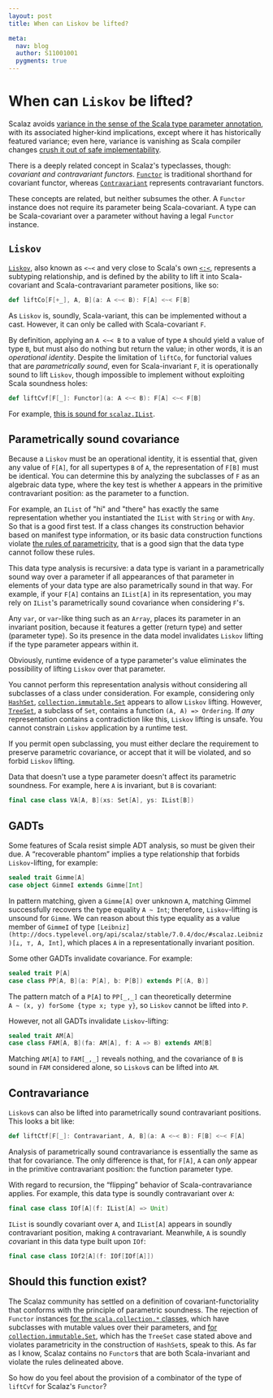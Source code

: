 ```yaml
---
layout: post
title: When can Liskov be lifted?

meta:
  nav: blog
  author: S11001001
  pygments: true
---
```


When can `Liskov` be lifted?
============================

Scalaz avoids
[variance in the sense of the Scala type parameter annotation](http://docs.scala-lang.org/tutorials/tour/variances.html),
with its associated higher-kind implications, except where it has
historically featured variance; even here, variance is vanishing as
Scala compiler changes
[crush it out of safe implementability](https://github.com/scalaz/scalaz/pull/630).

There is a deeply related concept in Scalaz's typeclasses, though:
*covariant and contravariant
functors*. [`Functor`](http://docs.typelevel.org/api/scalaz/stable/7.0.4/doc/#scalaz.Functor)
is traditional shorthand for covariant functor, whereas
[`Contravariant`](http://docs.typelevel.org/api/scalaz/stable/7.0.4/doc/#scalaz.Contravariant)
represents contravariant functors.

These concepts are related, but neither subsumes the other. A
`Functor` instance does not require its parameter being
Scala-covariant. A type can be Scala-covariant over a parameter
without having a legal `Functor` instance.

`Liskov`
--------

[`Liskov`](http://docs.typelevel.org/api/scalaz/stable/7.0.4/doc/#scalaz.Liskov),
also known as `<~<` and very close to Scala's own
[`<:<`](http://www.scala-lang.org/api/current/#scala.Predef$$$less$colon$less),
represents a subtyping relationship, and is defined by the ability to
lift it into Scala-covariant and Scala-contravariant parameter
positions, like so:

```scala
def liftCo[F[+_], A, B](a: A <~< B): F[A] <~< F[B]
```

As `Liskov` is, soundly, Scala-variant, this can be implemented
without a cast. However, it can only be called with Scala-covariant
`F`.

By definition, applying an `A <~< B` to a value of type `A` should
yield a value of type `B`, but must also do nothing but return the
value; in other words, it is an *operational identity*. Despite the
limitation of `liftCo`, for functorial values that are *parametrically
sound*, even for Scala-invariant `F`, it is operationally sound to
lift `Liskov`, though impossible to implement without exploiting Scala
soundness holes:

```scala
def liftCvf[F[_]: Functor](a: A <~< B): F[A] <~< F[B]
```

For example,
[this is sound for `scalaz.IList`](https://github.com/scalaz/scalaz/blob/v7.1.0-M5/core/src/main/scala/scalaz/IList.scala#L434-L437).

Parametrically sound covariance
-------------------------------

Because a `Liskov` must be an operational identity, it is essential
that, given any value of `F[A]`, for all supertypes `B` of `A`, the
representation of `F[B]` must be identical. You can determine this by
analyzing the subclasses of `F` as an algebraic data type, where the
key test is whether `A` appears in the primitive contravariant
position: as the parameter to a function.

For example, an `IList` of "hi" and "there" has exactly the same
representation whether you instantiated the `IList` with `String` or
with `Any`. So that is a good first test. If a class changes its
construction behavior based on manifest type information, or its basic
data construction functions violate
[the rules of parametricity](http://failex.blogspot.com/2013/06/fake-theorems-for-free.html),
that is a good sign that the data type cannot follow these rules.

This data type analysis is recursive: a data type is variant in a
parametrically sound way over a parameter if all appearances of that
parameter in elements of your data type are also parametrically sound
in that way. For example, if your `F[A]` contains an `IList[A]` in its
representation, you may rely on `IList`'s parametrically sound
covariance when considering `F`'s.

Any `var`, or `var`-like thing such as an `Array`, places its
parameter in an invariant position, because it features a getter
(return type) and setter (parameter type). So its presence in the data
model invalidates `Liskov` lifting if the type parameter appears
within it.

Obviously, runtime evidence of a type parameter's value eliminates the
possibility of lifting `Liskov` over that parameter.

You cannot perform this representation analysis without considering
all subclasses of a class under consideration. For example,
considering only
[`HashSet`](http://www.scala-lang.org/api/current/#scala.collection.immutable.HashSet),
[`collection.immutable.Set`](http://www.scala-lang.org/api/current/#scala.collection.immutable.Set)
appears to allow `Liskov` lifting. However,
[`TreeSet`](http://www.scala-lang.org/api/current/#scala.collection.immutable.TreeSet),
a subclass of `Set`, contains a function `(A, A) => Ordering`. If
*any* representation contains a contradiction like this, `Liskov`
lifting is unsafe. You cannot constrain `Liskov` application by a
runtime test.

If you permit open subclassing, you must either declare the
requirement to preserve parametric covariance, or accept that it will
be violated, and so forbid `Liskov` lifting.

Data that doesn't use a type parameter doesn't affect its parametric
soundness.  For example, here `A` is invariant, but `B` is covariant:

```scala
final case class VA[A, B](xs: Set[A], ys: IList[B])
```

GADTs
-----

Some features of Scala resist simple ADT analysis, so must be given
their due. A “recoverable phantom” implies a type relationship that
forbids `Liskov`-lifting, for example:

```scala
sealed trait Gimme[A]
case object GimmeI extends Gimme[Int]
```

In pattern matching, given a `Gimme[A]` over unknown `A`, matching
GimmeI successfully recovers the type equality `A ~ Int`; therefore,
`Liskov`-lifting is unsound for `Gimme`.  We can reason about this
type equality as a value member of `GimmeI` of type
`[Leibniz](http://docs.typelevel.org/api/scalaz/stable/7.0.4/doc/#scalaz.Leibniz)[⊥, ⊤, A, Int]`,
which places `A` in a representationally invariant position.

Some other GADTs invalidate covariance. For example:

```scala
sealed trait P[A]
case class PP[A, B](a: P[A], b: P[B]) extends P[(A, B)]
```

The pattern match of a `P[A]` to `PP[_,_]` can theoretically determine
`A ~ (x, y) forSome {type x; type y}`, so `Liskov` cannot be lifted
into `P`.

However, not all GADTs invalidate `Liskov`-lifting:

```scala
sealed trait AM[A]
case class FAM[A, B](fa: AM[A], f: A => B) extends AM[B]
```

Matching `AM[A]` to `FAM[_,_]` reveals nothing, and the covariance of
`B` is sound in `FAM` considered alone, so `Liskov`s can be lifted
into `AM`.

Contravariance
--------------

`Liskov`s can also be lifted into parametrically sound contravariant
positions.  This looks a bit like:

```scala
def liftCtf[F[_]: Contravariant, A, B](a: A <~< B): F[B] <~< F[A]
```

Analysis of parametrically sound contravariance is essentially the
same as that for covariance.  The only difference is that, for `F[A]`,
`A` can *only* appear in the primitive contravariant position: the
function parameter type.

With regard to recursion, the “flipping” behavior of
Scala-contravariance applies.  For example, this data type is soundly
contravariant over `A`:

```scala
final case class IOf[A](f: IList[A] => Unit)
```

`IList` is soundly covariant over `A`, and `IList[A]` appears in
soundly contravariant position, making `A` contravariant.  Meanwhile,
`A` is soundly *co*variant in this data type built upon `IOf`:

```scala
final case class IOf2[A](f: IOf[IOf[A]])
```

Should this function exist?
---------------------------

The Scalaz community has settled on a definition of
covariant-functoriality that conforms with the principle of parametric
soundness. The rejection of `Functor` instances
[for the `scala.collection.*` classes](https://github.com/scalaz/scalaz/pull/307),
which have subclasses with mutable values over their parameters, and
[for `collection.immutable.Set`](https://github.com/scalaz/scalaz/pull/276),
which has the `TreeSet` case stated above and violates parametricity
in the construction of `HashSet`s, speak to this. As far as I know,
Scalaz contains no `Functor`s that are both Scala-invariant and
violate the rules delineated above.

So how do you feel about the provision of a combinator of the type of
`liftCvf` for Scalaz's `Functor`?
